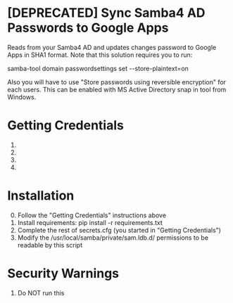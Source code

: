 [DEPRECATED] Sync Samba4 AD Passwords to Google Apps
===========


Reads from your Samba4 AD and updates changes password to Google Apps in SHA1 format.
Note that this solution requires you to run:

samba-tool domain passwordsettings set --store-plaintext=on

Also you will have to use "Store passwords using reversible encryption" for each users. This can be enabled with MS Active Directory snap in tool from Windows.


Getting Credentials
===========

1. 
2.
3.
4.


Installation
===========

0. Follow the "Getting Credentials" instructions above
1. Install requirements: pip install -r requirements.txt
2. Complete the rest of secrets.cfg (you started in "Getting Credentials")
3. Modify the /usr/local/samba/private/sam.ldb.d/ permissions to be readable by this script


Security Warnings
===========

1. Do NOT run this 
